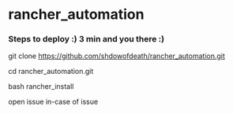 # rancher_automation


### Steps to deploy :) 3 min and you there :)


git clone https://github.com/shdowofdeath/rancher_automation.git

cd rancher_automation.git

bash rancher_install


open issue in-case of issue 

